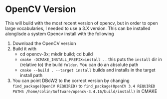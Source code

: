 # OpenCV Version
This will build with the most recent version of opencv, but in order to open large vocabularies, I needed to use a 3.X version. This can be installed alonglisde a system Opencv install with the following
1. Download the OpenCV version
2. Build it with
    - cd opencv-3x; mkdir build; cd build
    - `cmake -DCMAKE_INSTALL_PREFIX=install ..` this puts the `install` dir in (relative to) the build `folder`. You can do an absolute path
    - `cmake --build . --target install` builds and installs in the target install path
3. You can point DBoW2 to the correct version by changing `find_package(OpenCV REQUIRED)` to 
`find_package(OpenCV 3.4 REQUIRED PATHS /home/colin/Software/opencv-3.4.16/build/install)` in CMAKE
